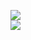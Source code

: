 [![](https://img.shields.io/badge/Made%20With-Github%20Spray-lightgrey.svg?style=for-the-badge&logo=github)](https://github.com/Annihil/github-spray#1960)  
[![](https://i.imgur.com/2DrTn0Z.gif)](https://github.com/Annihil/github-spray)